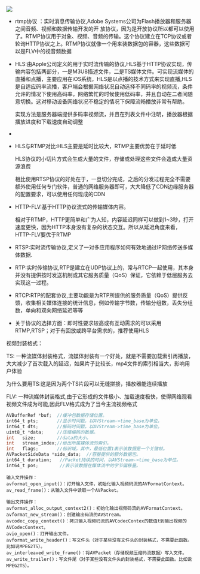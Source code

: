 ![](https://upload-images.jianshu.io/upload_images/5210585-fdd31a3fcbc965dd.png?imageMogr2/auto-orient/strip%7CimageView2/2/w/1000)

* rtmp协议 ：实时消息传输协议,Adobe Systems公司为Flash播放器和服务器之间音频、视频和数据传输开发的开  放协议，因为是开放协议所以都可以使用了。RTMP协议用于对象、视频、音频的传输。这个协议建立在TCP协议或者轮询HTTP协议之上。RTMP协议就像一个用来装数据包的容器，这些数据可以是FLV中的视音频数据

  

* HLS:由Apple公司定义的用于实时流传输的协议,HLS基于HTTP协议实现，传输内容包括两部分，一是M3U8描述文件，二是TS媒体文件。可实现流媒体的直播和点播，主要应用在iOS系统，HLS是以点播的技术方式来实现直播,HLS是自适应码率流播，客户端会根据网络状况自动选择不同码率的视频流，条件允许的情况下使用高码率，网络繁忙的时候使用低码率，并且自动在二者间随意切换。这对移动设备网络状况不稳定的情况下保障流畅播放非常有帮助。

  实现方法是服务器端提供多码率视频流，并且在列表文件中注明，播放器根据播放进度和下载速度自动调整

* 

* HLS与RTMP对比:HLS主要是延时比较大，RTMP主要优势在于延时低

  HLS协议的小切片方式会生成大量的文件，存储或处理这些文件会造成大量资源浪费

  相比使用RTSP协议的好处在于，一旦切分完成，之后的分发过程完全不需要额外使用任何专门软件，普通的网络服务器即可，大大降低了CDN边缘服务器的配置要求，可以使用任何现成的CDN

  

* HTTP-FLV:基于HTTP协议流式的传输媒体内容。

  相对于RTMP，HTTP更简单和广为人知，内容延迟同样可以做到1~3秒，打开速度更快，因为HTTP本身没有复杂的状态交互。所以从延迟角度来看，HTTP-FLV要优于RTMP

* RTSP:实时流传输协议,定义了一对多应用程序如何有效地通过IP网络传送多媒体数据.

* RTP:实时传输协议,RTP是建立在UDP协议上的，常与RTCP一起使用，其本身并没有提供按时发送机制或其它服务质量（QoS）保证，它依赖于低层服务去实现这一过程。

* RTCP:RTP的配套协议,主要功能是为RTP所提供的服务质量（QoS）提供反馈，收集相关媒体连接的统计信息，例如传输字节数，传输分组数，丢失分组数，单向和双向网络延迟等等

* 关于协议的选择方面：即时性要求较高或有互动需求的可以采用RTMP,RTSP；对于有回放或跨平台需求的，推荐使用HLS



视频封装格式：

TS: 一种流媒体封装格式，流媒体封装有一个好处，就是不需要加载索引再播放，大大减少了首次载入的延迟，如果片子比较长，mp4文件的索引相当大，影响用户体验

为什么要用TS:这是因为两个TS片段可以无缝拼接，播放器能连续播放

FLV: 一种流媒体封装格式,由于它形成的文件极小、加载速度极快，使得网络观看视频文件成为可能,因此FLV格式成为了当今主流视频格式





```objective-c
AVBufferRef *buf;  //缓冲包数据存储位置。
int64_t pts;       //显示时间戳，以AVStream->time_base为单位。
int64_t dts;       //解码时间戳，以AVStream->time_base为单位。
uint8_t *data;     //压缩编码的数据。
int   size;        //data的大小。
int   stream_index;//给出所属媒体流的索引。
int   flags;       //标识域，其中，最低位置1表示该数据是一个关键帧。
AVPacketSideData *side_data;  //容器提供的额外数据包。
int64_t duration;   //Packet持续的时间，以AVStream->time_base为单位。
int64_t pos;        //表示该数据在媒体流中的字节偏移量。
```

```
输入文件操作：
avformat_open_input()：打开输入文件，初始化输入视频码流的AVFormatContext。
av_read_frame()：从输入文件中读取一个AVPacket。
 
输出文件操作：
avformat_alloc_output_context2()：初始化输出视频码流的AVFormatContext。
avformat_new_stream()：创建输出码流的AVStream。
avcodec_copy_context()：拷贝输入视频码流的AVCodecContex的数值t到输出视频的AVCodecContext。
avio_open()：打开输出文件。
avformat_write_header()：写文件头（对于某些没有文件头的封装格式，不需要此函数。比如说MPEG2TS）。
av_interleaved_write_frame()：将AVPacket（存储视频压缩码流数据）写入文件。
av_write_trailer()：写文件尾（对于某些没有文件头的封装格式，不需要此函数。比如说MPEG2TS）。
```

